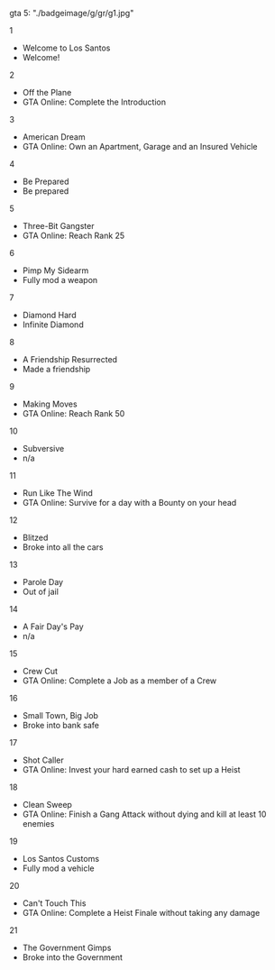 gta 5:
"./badgeimage/g/gr/g1.jpg"

1
- Welcome to Los Santos
- Welcome!

2
- Off the Plane
- GTA Online: Complete the Introduction

3
- American Dream
- GTA Online: Own an Apartment, Garage and an Insured Vehicle

4
- Be Prepared
- Be prepared

5
- Three-Bit Gangster
- GTA Online: Reach Rank 25

6
- Pimp My Sidearm
- Fully mod a weapon

7
- Diamond Hard
- Infinite Diamond

8
- A Friendship Resurrected
- Made a friendship

9
- Making Moves
- GTA Online: Reach Rank 50

10
- Subversive
- n/a

11
- Run Like The Wind
- GTA Online: Survive for a day with a Bounty on your head

12
- Blitzed
- Broke into all the cars

13
- Parole Day
- Out of jail

14
- A Fair Day's Pay
- n/a

15
- Crew Cut
- GTA Online: Complete a Job as a member of a Crew

16
- Small Town, Big Job
- Broke into bank safe

17
- Shot Caller
- GTA Online: Invest your hard earned cash to set up a Heist

18
- Clean Sweep
- GTA Online: Finish a Gang Attack without dying and kill at least 10 enemies

19
- Los Santos Customs
- Fully mod a vehicle

20
- Can't Touch This
- GTA Online: Complete a Heist Finale without taking any damage

21
- The Government Gimps
- Broke into the Government









